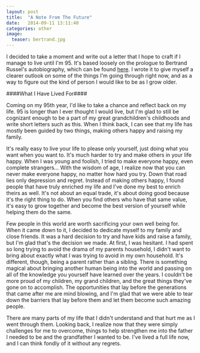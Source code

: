 ```yaml
---
layout: post
title:  "A Note From The Future"
date:   2014-09-11 13:11:40
categories: other
image:
  teaser: bertrand.jpg
---
```

I decided to take a moment and write out a letter that I hope to craft if I
manage to live until I'm 95. It's based loosely on the prologue to Bertrand
Russel's autobiography, which can be found
[here](http://users.drew.edu/jlenz/br-prolog.html). I wrote it to give myself
a clearer outlook on some of the things I'm going through right now, and as a
way to figure out the kind of person I would like to be as I grow older.

####What I Have Lived For####

Coming on my 95th year, I'd like to take a chance and reflect back on my life.
95 is longer than I ever thought I would live, but I'm glad to still be
cognizant enough to be a part of my great grandchildren's childhoods and write
short letters such as this. When I think back, I can see that my life has
mostly been guided by two things, making others happy and raising my family.

It's really easy to live your life to please only yourself, just doing what
you want when you want to. It's much harder to try and make others in your
life happy. When I was young and foolish, I tried to make everyone happy, even
complete strangers... With the wisdom of age, I realize now that you can never
make everyone happy, no matter how hard you try. Down that road lies only
depression and regret. Instead of making others happy, I found people that
have truly enriched my life and I've done my best to enrich theirs as well.
It's not about an equal trade, it's about doing good because it's the right
thing to do. When you find others who have that same value, it's easy to grow
together and become the best version of yourself while helping them do the
same.

Few people in this world are worth sacrificing your own well being for. When
it came down to it, I decided to dedicate myself to my family and close
friends. It was a hard decision to try and have kids and raise a family, but
I'm glad that's the decision we made. At first, I was hesitant. I had spent so
long trying to avoid the drama of my parents household, I didn't want to bring
about exactly what I was trying to avoid in my own household. It's different,
though, being a parent rather than a sibling. There is something magical about
bringing another human being into the world and passing on all of the
knowledge you yourself have learned over the years. I couldn't be more proud
of my children, my grand children, and the great things they've gone on to
accomplish. The opportunities that lay before the generations that came after
me are mind blowing, and I'm glad that we were able to tear down the barriers
that lay before them and let them become such amazing people.

There are many parts of my life that I didn't understand and that hurt me as I
went through them. Looking back, I realize now that they were simply
challenges for me to overcome, things to help strengthen me into the father I
needed to be and the grandfather I wanted to be. I've lived a full life now,
and I can think fondly of it without any regrets.
